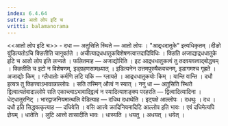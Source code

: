 ```yaml
---
index: 6.4.64
sutra: आतो लोप इटि च
vritti: balamanorama
---
```


<<आतो लोप इटि च>> - दधा — अतुसिति स्थिते —  आतो लोपः । "आद्र्धदातुके" इत्यधिकृतम् ।दीङो यु॑डित्यतोऽचि क्ङितीति चानुवर्तते । अचीत्याद्र्धधातुकविशेषणत्वात्तदादिविधिः । क्ङिति अजाद्याद्र्धधातुके इटि च आतो लोप इति लभ्यते । फलितमाह —  अजाद्योरिति । इट आद्र्धधातुकत्वं तु तदवयवत्वाद्बोद्ध्यम् । क्ङितीति च इटो न विशेषणम्, इड्ग्रहणसामथ्र्यात् । इडित्यनेन उत्तमपुरुषैकवचनम्, इडागमश्च गृह्रते । अजाद्योः किम्  । ग्लैधातोः कर्मणि लटि यकि —  ग्लायते । आद्र्धधातुकयोः किम्  । यान्ति वान्ति । दधौ इत्यत्र तु क्ङित्त्वाऽभावान्नाल्लोपः । सति तस्मिन् औत्वं न स्यात् । ननु धा — अतुसिति स्थिते द्वित्वात्पर्तवादाल्लोपे सति एकाच्त्वाऽभावाद्द्वित्वं न स्यादित्याशङ्क्य परहरति —  द्वित्वादित्यादिना । धेट्धातुरनिट् । भारद्वाजनियमात्थलि वेडित्याह —  दधिथ दधाथेति । इट्पक्षे आल्लोपः । दधथुः । दध । दधौ इति सिद्धवत्कृत्याह — दधिवेति । वसि आत्त्वे क्रादिनियमादिटि आल्लोप इति भावः । एवं दधिमेत्यपि ज्ञेयम् । धातेति । लुटि आत्त्वे तासादीति भावः । धास्यति । धयतु । अधयत् । धयेत् ।
